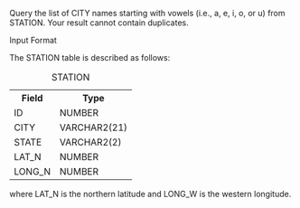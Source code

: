 Query the list of CITY names starting with vowels (i.e., a, e, i, o, or u) from STATION. Your result cannot contain duplicates.

Input Format

The STATION table is described as follows:
<table>
  <caption>STATION</caption>
  <tr>
    <th>Field</th>
    <th>Type</th>
  </tr>
  <tr>
    <td>ID</td>
    <td>NUMBER</td>
  </tr>
  <tr>
    <td>CITY</td>
    <td>VARCHAR2(21)</td>
  </tr>
  <tr>
    <td>STATE</td>
    <td>VARCHAR2(2)</td>
  </tr>
  <tr>
    <td>LAT_N</td>
    <td>NUMBER</td>
  </tr>
  <tr>
    <td>LONG_N</td>
    <td>NUMBER</td>
  </tr>
</table>

where LAT_N is the northern latitude and LONG_W is the western longitude.